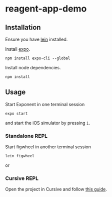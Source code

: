 # reagent-app-demo

## Installation

Ensure you have [lein](http://leiningen.org/#install) installed.

Install [expo](https://expo.io).

``` shell
npm install expo-cli --global
```

Install node dependencies.

``` shell
npm install
```

## Usage

Start Exponent in one terminal session

```shell
expo start
```

and start the iOS simulator by pressing `i`.

### Standalone REPL

Start figwheel in another terminal session

``` shell
lein figwheel
```

or

### Cursive REPL

Open the project in Cursive and follow [this guide](https://docs.expo.io/versions/latest/guides/using-clojurescript/#cursive-repl).
